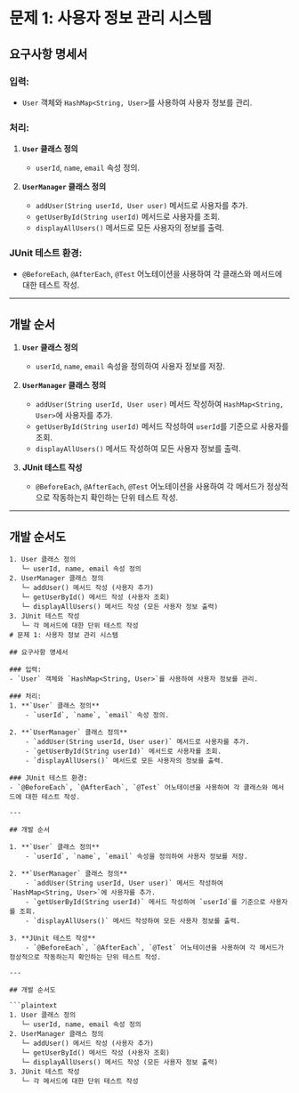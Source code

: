 # 문제 1: 사용자 정보 관리 시스템

## 요구사항 명세서

### 입력:
- `User` 객체와 `HashMap<String, User>`를 사용하여 사용자 정보를 관리.

### 처리:
1. **`User` 클래스 정의**
    - `userId`, `name`, `email` 속성 정의.

2. **`UserManager` 클래스 정의**
    - `addUser(String userId, User user)` 메서드로 사용자를 추가.
    - `getUserById(String userId)` 메서드로 사용자를 조회.
    - `displayAllUsers()` 메서드로 모든 사용자의 정보를 출력.

### JUnit 테스트 환경:
- `@BeforeEach`, `@AfterEach`, `@Test` 어노테이션을 사용하여 각 클래스와 메서드에 대한 테스트 작성.

---

## 개발 순서

1. **`User` 클래스 정의**
    - `userId`, `name`, `email` 속성을 정의하여 사용자 정보를 저장.

2. **`UserManager` 클래스 정의**
    - `addUser(String userId, User user)` 메서드 작성하여 `HashMap<String, User>`에 사용자를 추가.
    - `getUserById(String userId)` 메서드 작성하여 `userId`를 기준으로 사용자를 조회.
    - `displayAllUsers()` 메서드 작성하여 모든 사용자 정보를 출력.

3. **JUnit 테스트 작성**
    - `@BeforeEach`, `@AfterEach`, `@Test` 어노테이션을 사용하여 각 메서드가 정상적으로 작동하는지 확인하는 단위 테스트 작성.

---

## 개발 순서도

```plaintext
1. User 클래스 정의
   └─ userId, name, email 속성 정의
2. UserManager 클래스 정의
   └─ addUser() 메서드 작성 (사용자 추가)
   └─ getUserById() 메서드 작성 (사용자 조회)
   └─ displayAllUsers() 메서드 작성 (모든 사용자 정보 출력)
3. JUnit 테스트 작성
   └─ 각 메서드에 대한 단위 테스트 작성
# 문제 1: 사용자 정보 관리 시스템

## 요구사항 명세서

### 입력:
- `User` 객체와 `HashMap<String, User>`를 사용하여 사용자 정보를 관리.

### 처리:
1. **`User` 클래스 정의**
    - `userId`, `name`, `email` 속성 정의.

2. **`UserManager` 클래스 정의**
    - `addUser(String userId, User user)` 메서드로 사용자를 추가.
    - `getUserById(String userId)` 메서드로 사용자를 조회.
    - `displayAllUsers()` 메서드로 모든 사용자의 정보를 출력.

### JUnit 테스트 환경:
- `@BeforeEach`, `@AfterEach`, `@Test` 어노테이션을 사용하여 각 클래스와 메서드에 대한 테스트 작성.

---

## 개발 순서

1. **`User` 클래스 정의**
    - `userId`, `name`, `email` 속성을 정의하여 사용자 정보를 저장.

2. **`UserManager` 클래스 정의**
    - `addUser(String userId, User user)` 메서드 작성하여 `HashMap<String, User>`에 사용자를 추가.
    - `getUserById(String userId)` 메서드 작성하여 `userId`를 기준으로 사용자를 조회.
    - `displayAllUsers()` 메서드 작성하여 모든 사용자 정보를 출력.

3. **JUnit 테스트 작성**
    - `@BeforeEach`, `@AfterEach`, `@Test` 어노테이션을 사용하여 각 메서드가 정상적으로 작동하는지 확인하는 단위 테스트 작성.

---

## 개발 순서도

```plaintext
1. User 클래스 정의
   └─ userId, name, email 속성 정의
2. UserManager 클래스 정의
   └─ addUser() 메서드 작성 (사용자 추가)
   └─ getUserById() 메서드 작성 (사용자 조회)
   └─ displayAllUsers() 메서드 작성 (모든 사용자 정보 출력)
3. JUnit 테스트 작성
   └─ 각 메서드에 대한 단위 테스트 작성

